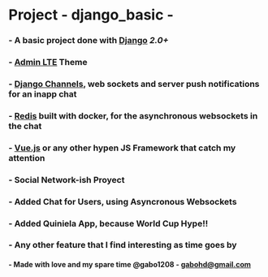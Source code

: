 # Project - django_basic -
### - A basic project done with [Django](https://www.djangoproject.com/) *2.0+*

### - [Admin LTE](https://github.com/almasaeed2010/AdminLTE) Theme 

### - [Django Channels](https://channels.readthedocs.io/en/latest/), web sockets and server push notifications for an inapp chat

### - [Redis](https://channels.readthedocs.io/en/latest/) built with docker, for the asynchronous websockets in the chat

### - [Vue.js](https://vuejs.org/) or any other hypen JS Framework that catch my attention

### - Social Network-ish Proyect

### - Added Chat for Users, using Asyncronous Websockets

### - Added Quiniela App, because World Cup Hype!!

### - Any other feature that I find interesting as time goes by

#### - Made with love and my spare time @gabo1208 - gabohd@gmail.com
